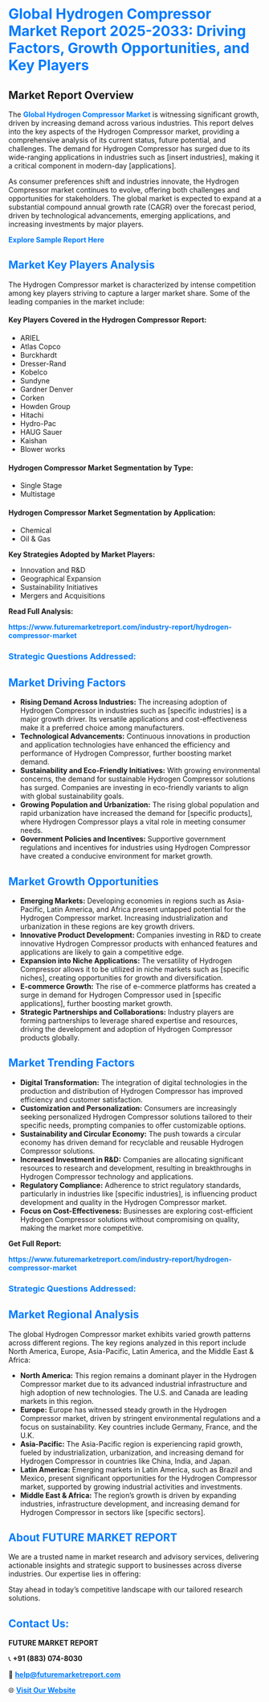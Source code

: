 <h1 style="color: #007BFF;">Global Hydrogen Compressor Market Report 2025-2033: Driving Factors, Growth Opportunities, and Key Players</h1>

<section id="overview">
<h2>Market Report Overview</h2>
<p>The <a href="https://www.futuremarketreport.com/industry-report/hydrogen-compressor-market" style="color: #007BFF; text-decoration: none;"><strong>Global Hydrogen Compressor Market</strong></a> is witnessing significant growth, driven by increasing demand across various industries. This report delves into the key aspects of the Hydrogen Compressor market, providing a comprehensive analysis of its current status, future potential, and challenges. The demand for Hydrogen Compressor has surged due to its wide-ranging applications in industries such as [insert industries], making it a critical component in modern-day [applications].</p>
<p>As consumer preferences shift and industries innovate, the Hydrogen Compressor market continues to evolve, offering both challenges and opportunities for stakeholders. The global market is expected to expand at a substantial compound annual growth rate (CAGR) over the forecast period, driven by technological advancements, emerging applications, and increasing investments by major players.</p>
</section>

<section id="overview">
<p><a href="https://www.futuremarketreport.com/request-sample/reportId=27527" style="color: #007BFF; text-decoration: none;"><strong>Explore Sample Report Here</strong></a></p>
</section>

<section id="key-players">
<h2 style="color: #007BFF;">Market Key Players Analysis</h2>
<p>The Hydrogen Compressor market is characterized by intense competition among key players striving to capture a larger market share. Some of the leading companies in the market include:</p>
<h4>Key Players Covered in the Hydrogen Compressor Report:</h4>
<ul><li>ARIEL</li><li>Atlas Copco</li><li>Burckhardt</li><li>Dresser-Rand</li><li>Kobelco</li><li>Sundyne</li><li>Gardner Denver</li><li>Corken</li><li>Howden Group</li><li>Hitachi</li><li>Hydro-Pac</li><li>HAUG Sauer</li><li>Kaishan</li><li>Blower works</li></ul>
<h4>Hydrogen Compressor Market Segmentation by Type:</h4>
<ul><li>Single Stage</li><li>Multistage</li></ul>

<h4>Hydrogen Compressor Market Segmentation by Application:</h4>
<ul><li>Chemical</li><li>Oil &amp; Gas</li></ul>
<p><strong>Key Strategies Adopted by Market Players:</strong></p>
<ul>
<li>Innovation and R&D</li>
<li>Geographical Expansion</li>
<li>Sustainability Initiatives</li>
<li>Mergers and Acquisitions</li>
</ul>
</section>

<section>
<p><strong>Read Full Analysis: </strong></p><a href="https://www.futuremarketreport.com/industry-report/hydrogen-compressor-market" style="color: #007BFF; text-decoration: none;"><strong>https://www.futuremarketreport.com/industry-report/hydrogen-compressor-market</strong></a>
<h3 style="color: #007BFF;">Strategic Questions Addressed:</h3>
</section>

<section id="driving-factors">
<h2 style="color: #007BFF;">Market Driving Factors</h2>
<ul>
<li><strong>Rising Demand Across Industries:</strong> The increasing adoption of Hydrogen Compressor in industries such as [specific industries] is a major growth driver. Its versatile applications and cost-effectiveness make it a preferred choice among manufacturers.</li>
<li><strong>Technological Advancements:</strong> Continuous innovations in production and application technologies have enhanced the efficiency and performance of Hydrogen Compressor, further boosting market demand.</li>
<li><strong>Sustainability and Eco-Friendly Initiatives:</strong> With growing environmental concerns, the demand for sustainable Hydrogen Compressor solutions has surged. Companies are investing in eco-friendly variants to align with global sustainability goals.</li>
<li><strong>Growing Population and Urbanization:</strong> The rising global population and rapid urbanization have increased the demand for [specific products], where Hydrogen Compressor plays a vital role in meeting consumer needs.</li>
<li><strong>Government Policies and Incentives:</strong> Supportive government regulations and incentives for industries using Hydrogen Compressor have created a conducive environment for market growth.</li>
</ul>
</section>

<section id="growth-opportunities">
<h2 style="color: #007BFF;">Market Growth Opportunities</h2>
<ul>
<li><strong>Emerging Markets:</strong> Developing economies in regions such as Asia-Pacific, Latin America, and Africa present untapped potential for the Hydrogen Compressor market. Increasing industrialization and urbanization in these regions are key growth drivers.</li>
<li><strong>Innovative Product Development:</strong> Companies investing in R&D to create innovative Hydrogen Compressor products with enhanced features and applications are likely to gain a competitive edge.</li>
<li><strong>Expansion into Niche Applications:</strong> The versatility of Hydrogen Compressor allows it to be utilized in niche markets such as [specific niches], creating opportunities for growth and diversification.</li>
<li><strong>E-commerce Growth:</strong> The rise of e-commerce platforms has created a surge in demand for Hydrogen Compressor used in [specific applications], further boosting market growth.</li>
<li><strong>Strategic Partnerships and Collaborations:</strong> Industry players are forming partnerships to leverage shared expertise and resources, driving the development and adoption of Hydrogen Compressor products globally.</li>
</ul>
</section>

<section id="trending-factors">
<h2 style="color: #007BFF;">Market Trending Factors</h2>
<ul>
<li><strong>Digital Transformation:</strong> The integration of digital technologies in the production and distribution of Hydrogen Compressor has improved efficiency and customer satisfaction.</li>
<li><strong>Customization and Personalization:</strong> Consumers are increasingly seeking personalized Hydrogen Compressor solutions tailored to their specific needs, prompting companies to offer customizable options.</li>
<li><strong>Sustainability and Circular Economy:</strong> The push towards a circular economy has driven demand for recyclable and reusable Hydrogen Compressor solutions.</li>
<li><strong>Increased Investment in R&D:</strong> Companies are allocating significant resources to research and development, resulting in breakthroughs in Hydrogen Compressor technology and applications.</li>
<li><strong>Regulatory Compliance:</strong> Adherence to strict regulatory standards, particularly in industries like [specific industries], is influencing product development and quality in the Hydrogen Compressor market.</li>
<li><strong>Focus on Cost-Effectiveness:</strong> Businesses are exploring cost-efficient Hydrogen Compressor solutions without compromising on quality, making the market more competitive.</li>
</ul>
</section>

<section>
<p><strong>Get Full Report: </strong></p><a href="https://www.futuremarketreport.com/industry-report/hydrogen-compressor-market" style="color: #007BFF; text-decoration: none;"><strong>https://www.futuremarketreport.com/industry-report/hydrogen-compressor-market</strong></a>
<h3 style="color: #007BFF;">Strategic Questions Addressed:</h3>
</section>


<section id="regional-analysis">
<h2 style="color: #007BFF;">Market Regional Analysis</h2>
<p>The global Hydrogen Compressor market exhibits varied growth patterns across different regions. The key regions analyzed in this report include North America, Europe, Asia-Pacific, Latin America, and the Middle East & Africa:</p>
<ul>
<li><strong>North America:</strong> This region remains a dominant player in the Hydrogen Compressor market due to its advanced industrial infrastructure and high adoption of new technologies. The U.S. and Canada are leading markets in this region.</li>
<li><strong>Europe:</strong> Europe has witnessed steady growth in the Hydrogen Compressor market, driven by stringent environmental regulations and a focus on sustainability. Key countries include Germany, France, and the U.K.</li>
<li><strong>Asia-Pacific:</strong> The Asia-Pacific region is experiencing rapid growth, fueled by industrialization, urbanization, and increasing demand for Hydrogen Compressor in countries like China, India, and Japan.</li>
<li><strong>Latin America:</strong> Emerging markets in Latin America, such as Brazil and Mexico, present significant opportunities for the Hydrogen Compressor market, supported by growing industrial activities and investments.</li>
<li><strong>Middle East & Africa:</strong> The region’s growth is driven by expanding industries, infrastructure development, and increasing demand for Hydrogen Compressor in sectors like [specific sectors].</li>
</ul>
</section>

<footer>
<h2 style="color: #007BFF;">About FUTURE MARKET REPORT</h2>
<p>We are a trusted name in market research and advisory services, delivering actionable insights and strategic support to businesses across diverse industries. Our expertise lies in offering:</p>

<p>Stay ahead in today’s competitive landscape with our tailored research solutions.</p>

<h2 style="color: #007BFF;">Contact Us:</h2>
<p><strong>FUTURE MARKET REPORT</strong></p>
<p>📞 <strong>+91 (883) 074-8030</strong></p>
<p>📧 <strong><a href="mailto:help@futuremarketreport.com" style="color: #007BFF;">help@futuremarketreport.com</a></strong></p>
<p>🌐 <strong><a href="https://www.futuremarketreport.com/" style="color: #007BFF;">Visit Our Website</a></strong></p>
</footer>